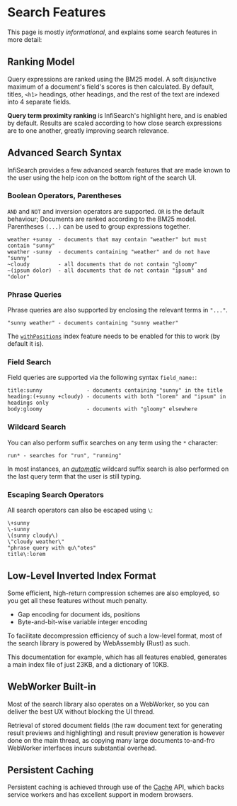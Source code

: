 # Search Features

This page is mostly *informational*, and explains some search features in more detail:

## Ranking Model

Query expressions are ranked using the BM25 model. A soft disjunctive maximum of a document's field's scores is then calculated. By default, titles, `<h1>` headings, other headings, and the rest of the text are indexed into 4 separate fields.

**Query term proximity ranking** is InfiSearch's highlight here, and is enabled by default. Results are scaled according to how close search expressions are to one another, greatly improving search relevance.

## Advanced Search Syntax

InfiSearch provides a few advanced search features that are made known to the user using the help icon on the bottom right of the search UI.

### Boolean Operators, Parentheses

`AND` and `NOT` and inversion operators are supported.
`OR` is the default behaviour; Documents are ranked according to the BM25 model.
Parentheses `(...)` can be used to group expressions together.

```
weather +sunny  - documents that may contain "weather" but must contain "sunny"
weather -sunny  - documents containing "weather" and do not have "sunny"
~cloudy         - all documents that do not contain "gloomy"
~(ipsum dolor)  - all documents that do not contain "ipsum" and "dolor"
```

### Phrase Queries

Phrase queries are also supported by enclosing the relevant terms in `"..."`.

```
"sunny weather" - documents containing "sunny weather"
```

The [`withPositions`](./indexer/indexing.md#miscellaneous-options) index feature needs to be enabled for this to work (by default it is).

### Field Search

Field queries are supported via the following syntax `field_name:`:

```
title:sunny              - documents containing "sunny" in the title
heading:(+sunny +cloudy) - documents with both "lorem" and "ipsum" in headings only
body:gloomy              - documents with "gloomy" elsewhere
```

### Wildcard Search

You can also perform suffix searches on any term using the `*` character:

```
run* - searches for "run", "running"
```

In most instances, an [*automatic*](./search_configuration.md#automatic-suffix-search) wildcard suffix search is also performed on the last query term that the user is still typing.

### Escaping Search Operators

All search operators can also be escaped using `\`:

```
\+sunny
\-sunny
\(sunny cloudy\)
\"cloudy weather\"
"phrase query with qu\"otes"
title\:lorem
```

## Low-Level Inverted Index Format

Some efficient, high-return compression schemes are also employed, so you get all these features without much penalty.
- Gap encoding for document ids, positions
- Byte-and-bit-wise variable integer encoding

To facilitate decompression efficiency of such a low-level format, most of the search library is powered by WebAssembly (Rust) as such.

This documentation for example, which has all features enabled, generates a main index file of just 23KB, and a dictionary of 10KB.

## WebWorker Built-in

Most of the search library also operates on a WebWorker, so you can deliver the best UX without blocking the UI thread.

Retrieval of stored document fields (the raw document text for generating result previews and highlighting) and result preview generation is however done on the main thread, as copying many large documents to-and-fro WebWorker interfaces incurs substantial overhead.

## Persistent Caching

Persistent caching is achieved through use of the [Cache](https://developer.mozilla.org/en-US/docs/Web/API/Cache) API, which backs service workers and has excellent support in modern browsers.

